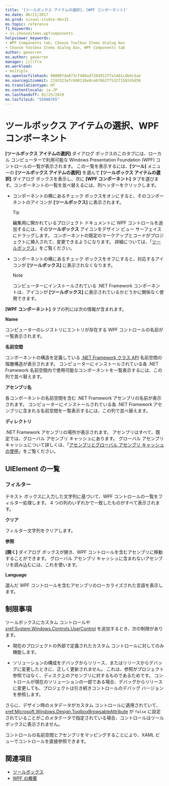 ```yaml
---
title: '[ツールボックス アイテムの選択]、[WPF コンポーネント]'
ms.date: 06/21/2017
ms.prod: visual-studio-dev15
ms.topic: reference
f1_keywords:
- vs.chooseitems.wpfcomponents
helpviewer_keywords:
- WPF Components tab, Choose Toolbox Items dialog box
- Choose Toolbox Items dialog box, WPF Components tab
author: gewarren
ms.author: gewarren
manager: jillfra
ms.workload:
- multiple
ms.openlocfilehash: 98000fda073cf480ad7204912ffa1461c4bdc5ae
ms.sourcegitcommit: 2193323efc608118e0ce6f6b2ff532f158245d56
ms.translationtype: HT
ms.contentlocale: ja-JP
ms.lasthandoff: 01/25/2019
ms.locfileid: "55008765"
---
```

# <a name="choose-toolbox-items-wpf-components"></a>ツールボックス アイテムの選択、WPF コンポーネント

**[ツールボックス アイテムの選択]** ダイアログ ボックスのこのタブには、ローカル コンピューターで利用可能な Windows Presentation Foundation (WPF) コントロールの一覧が表示されます。 この一覧を表示するには、**[ツール]** メニューの **[ツールボックス アイテムの選択]** を選んで **[ツールボックス アイテムの選択]** ダイアログ ボックスを表示し、次に **[WPF コンポーネント]** タブを選びます。コンポーネントの一覧を並べ替えるには、列ヘッダーをクリックします。

- コンポーネントの横にあるチェック ボックスをオンにすると、そのコンポーネントのアイコンが **[ツールボックス]** に表示されます。

    > [!TIP]
    > 編集用に開かれているプロジェクト ドキュメントに WPF コントロールを追加するには、その**ツールボックス** アイコンをデザイン ビュー サーフェイスにドラッグします。 コンポーネントの既定のマークアップとコードがプロジェクトに挿入されて、変更できるようになります。 詳細については、「[ツールボックス](../../ide/reference/toolbox.md)」をご覧ください。

- コンポーネントの横にあるチェック ボックスをオフにすると、対応するアイコンが **[ツールボックス]** に表示されなくなります。

    > [!NOTE]
    > コンピューターにインストールされている .NET Framework コンポーネントは、アイコンが **[ツールボックス]** に表示されているかどうかに関係なく使用できます。

**[WPF コンポーネント]** タブの列には次の情報が含まれます。

**Name**

コンピューターのレジストリにエントリが存在する WPF コントロールの名前が一覧表示されます。

**名前空間**

コンポーネントの構造を定義している [.NET Framework クラス API](/dotnet/api/?view=netframework-4.7) 名前空間の階層構造が表示されます。 コンピューターにインストールされている各 .NET Framework 名前空間内で使用可能なコンポーネントを一覧表示するには、この列で並べ替えます。

**アセンブリ名**

各コンポーネントの名前空間を含む .NET Framework アセンブリの名前が表示されます。 コンピューターにインストールされている各 .NET Framework アセンブリに含まれる名前空間を一覧表示するには、この列で並べ替えます。

**ディレクトリ**

.NET Framework アセンブリの場所が表示されます。 アセンブリはすべて、既定では、グローバル アセンブリ キャッシュにあります。 グローバル アセンブリ キャッシュについて詳しくは、「[アセンブリとグローバル アセンブリ キャッシュの使用](/dotnet/framework/app-domains/working-with-assemblies-and-the-gac)」をご覧ください。

## <a name="uielement-list"></a>UIElement の一覧

### <a name="filter"></a>フィルター

テキスト ボックスに入力した文字列に基づいて、WPF コントロールの一覧をフィルター処理します。 4 つの列のいずれかで一致したものがすべて表示されます。

**クリア**

フィルター文字列をクリアします。

**参照**

**[開く]** ダイアログ ボックスが開き、WPF コントロールを含むアセンブリに移動することができます。 グローバル アセンブリ キャッシュに含まれないアセンブリを読み込むには、これを使います。

**Language**

選んだ WPF コントロールを含むアセンブリのローカライズされた言語を表示します。

## <a name="limitations"></a>制限事項

ツールボックスにカスタム コントロールや <xref:System.Windows.Controls.UserControl> を追加するとき、次の制限があります。

- 現在のプロジェクトの外部で定義されたカスタム コントロールに対してのみ機能します。

- ソリューションの構成をデバッグからリリース、またはリリースからデバッグに変更したときに、正しく更新されません。 これは、参照がプロジェクト参照ではなく、ディスク上のアセンブリに対するものであるためです。 コントロールが現在のソリューションの一部である場合、デバッグからリリースに変更しても、プロジェクトは引き続きコントロールのデバッグ バージョンを参照します。

さらに、デザイン時のメタデータがカスタム コントロールに適用されていて、<xref:Microsoft.Windows.Design.ToolboxBrowsableAttribute> が `false` に設定されていることがこのメタデータで指定されている場合、コントロールはツールボックスに表示されません。

コントロールの名前空間とアセンブリをマッピングすることにより、XAML ビューでコントロールを直接参照できます。

## <a name="see-also"></a>関連項目

- [ツールボックス](../../ide/reference/toolbox.md)
- [WPF の概要](../../designers/getting-started-with-wpf.md)
